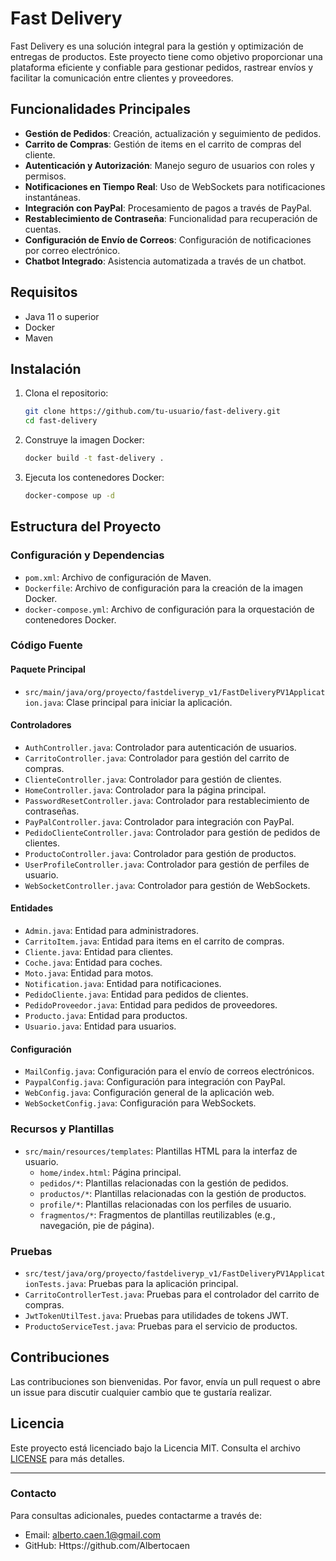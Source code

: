 # Fast Delivery

Fast Delivery es una solución integral para la gestión y optimización de entregas de productos. Este proyecto tiene como objetivo proporcionar una plataforma eficiente y confiable para gestionar pedidos, rastrear envíos y facilitar la comunicación entre clientes y proveedores.

## Funcionalidades Principales

- **Gestión de Pedidos**: Creación, actualización y seguimiento de pedidos.
- **Carrito de Compras**: Gestión de items en el carrito de compras del cliente.
- **Autenticación y Autorización**: Manejo seguro de usuarios con roles y permisos.
- **Notificaciones en Tiempo Real**: Uso de WebSockets para notificaciones instantáneas.
- **Integración con PayPal**: Procesamiento de pagos a través de PayPal.
- **Restablecimiento de Contraseña**: Funcionalidad para recuperación de cuentas.
- **Configuración de Envío de Correos**: Configuración de notificaciones por correo electrónico.
- **Chatbot Integrado**: Asistencia automatizada a través de un chatbot.

## Requisitos

- Java 11 o superior
- Docker
- Maven

## Instalación

1. Clona el repositorio:
    ```bash
    git clone https://github.com/tu-usuario/fast-delivery.git
    cd fast-delivery
    ```

2. Construye la imagen Docker:
    ```bash
    docker build -t fast-delivery .
    ```

3. Ejecuta los contenedores Docker:
    ```bash
    docker-compose up -d
    ```

## Estructura del Proyecto

### Configuración y Dependencias

- `pom.xml`: Archivo de configuración de Maven.
- `Dockerfile`: Archivo de configuración para la creación de la imagen Docker.
- `docker-compose.yml`: Archivo de configuración para la orquestación de contenedores Docker.

### Código Fuente

#### Paquete Principal

- `src/main/java/org/proyecto/fastdeliveryp_v1/FastDeliveryPV1Application.java`: Clase principal para iniciar la aplicación.

#### Controladores

- `AuthController.java`: Controlador para autenticación de usuarios.
- `CarritoController.java`: Controlador para gestión del carrito de compras.
- `ClienteController.java`: Controlador para gestión de clientes.
- `HomeController.java`: Controlador para la página principal.
- `PasswordResetController.java`: Controlador para restablecimiento de contraseñas.
- `PayPalController.java`: Controlador para integración con PayPal.
- `PedidoClienteController.java`: Controlador para gestión de pedidos de clientes.
- `ProductoController.java`: Controlador para gestión de productos.
- `UserProfileController.java`: Controlador para gestión de perfiles de usuario.
- `WebSocketController.java`: Controlador para gestión de WebSockets.

#### Entidades

- `Admin.java`: Entidad para administradores.
- `CarritoItem.java`: Entidad para items en el carrito de compras.
- `Cliente.java`: Entidad para clientes.
- `Coche.java`: Entidad para coches.
- `Moto.java`: Entidad para motos.
- `Notification.java`: Entidad para notificaciones.
- `PedidoCliente.java`: Entidad para pedidos de clientes.
- `PedidoProveedor.java`: Entidad para pedidos de proveedores.
- `Producto.java`: Entidad para productos.
- `Usuario.java`: Entidad para usuarios.

#### Configuración

- `MailConfig.java`: Configuración para el envío de correos electrónicos.
- `PaypalConfig.java`: Configuración para integración con PayPal.
- `WebConfig.java`: Configuración general de la aplicación web.
- `WebSocketConfig.java`: Configuración para WebSockets.

### Recursos y Plantillas

- `src/main/resources/templates`: Plantillas HTML para la interfaz de usuario.
    - `home/index.html`: Página principal.
    - `pedidos/*`: Plantillas relacionadas con la gestión de pedidos.
    - `productos/*`: Plantillas relacionadas con la gestión de productos.
    - `profile/*`: Plantillas relacionadas con los perfiles de usuario.
    - `fragmentos/*`: Fragmentos de plantillas reutilizables (e.g., navegación, pie de página).

### Pruebas

- `src/test/java/org/proyecto/fastdeliveryp_v1/FastDeliveryPV1ApplicationTests.java`: Pruebas para la aplicación principal.
- `CarritoControllerTest.java`: Pruebas para el controlador del carrito de compras.
- `JwtTokenUtilTest.java`: Pruebas para utilidades de tokens JWT.
- `ProductoServiceTest.java`: Pruebas para el servicio de productos.

## Contribuciones

Las contribuciones son bienvenidas. Por favor, envía un pull request o abre un issue para discutir cualquier cambio que te gustaría realizar.

## Licencia

Este proyecto está licenciado bajo la Licencia MIT. Consulta el archivo [LICENSE](LICENSE) para más detalles.

---

### Contacto

Para consultas adicionales, puedes contactarme a través de:

- Email: alberto.caen.1@gmail.com
- GitHub: Https://github.com/Albertocaen
